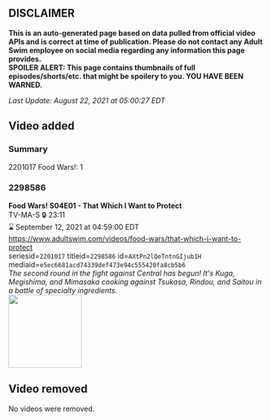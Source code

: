 ## DISCLAIMER
**This is an auto-generated page based on data pulled from official video APIs and is correct at time of publication. Please do not contact any Adult Swim employee on social media regarding any information this page provides.**  
**SPOILER ALERT: This page contains thumbnails of full episodes/shorts/etc. that might be spoilery to you. YOU HAVE BEEN WARNED.**  

_Last Update: August 22, 2021 at 05:00:27 EDT_
## Video added
### Summary
2201017 Food Wars!: 1  
### 2298586
**Food Wars! S04E01 - That Which I Want to Protect**  
TV-MA-S 🔒 23:11  
⌛ September 12, 2021 at 04:59:00 EDT  
https://www.adultswim.com/videos/food-wars/that-which-i-want-to-protect  
seriesid=`2201017` titleid=`2298586` id=`AXtPn2lQeTntnGIjub1H` mediaid=`e5ec6681acd74339def473e94c555420fa8cb5b6`  
_The second round in the fight against Central has begun! It's Kuga, Megishima, and Mimasaka cooking against Tsukasa, Rindou, and Saitou in a battle of specialty ingredients._  
<a href="https://media.cdn.adultswim.com/uploads/20210820/thumbnails/2_218201112358-FoodWars_62_ThatWhichIWantToProtect.png"><img src="https://media.cdn.adultswim.com/uploads/20210820/thumbnails/2_218201112358-FoodWars_62_ThatWhichIWantToProtect.png" height="144px" /></a>
## Video removed
No videos were removed.  
